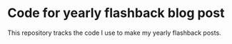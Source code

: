 # Code for yearly flashback blog post

This repository tracks the code I use to make my yearly flashback posts.
